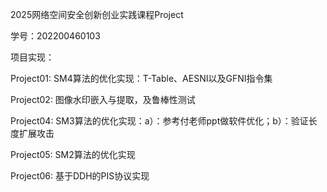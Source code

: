 2025网络空间安全创新创业实践课程Project

学号：202200460103

项目实现：

Project01: SM4算法的优化实现：T-Table、AESNI以及GFNI指令集

Project02: 图像水印嵌入与提取，及鲁棒性测试

Project04: SM3算法的优化实现：a）：参考付老师ppt做软件优化；b）：验证长度扩展攻击

Project05: SM2算法的优化实现

Project06: 基于DDH的PIS协议实现
